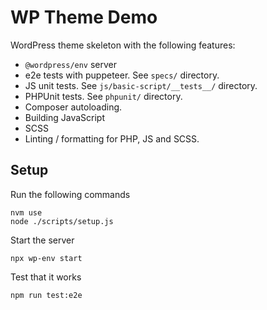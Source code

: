 # WP Theme Demo

WordPress theme skeleton with the following features:

- `@wordpress/env` server
- e2e tests with puppeteer. See `specs/` directory.
- JS unit tests. See `js/basic-script/__tests__/` directory.
- PHPUnit tests. See `phpunit/` directory.
- Composer autoloading.
- Building JavaScript
- SCSS
- Linting / formatting for PHP, JS and SCSS.

## Setup

Run the following commands

```
nvm use
node ./scripts/setup.js
```

Start the server

```
npx wp-env start
```

Test that it works

```
npm run test:e2e
```
